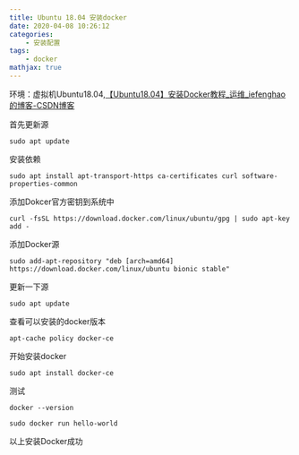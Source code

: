 ```yaml
---
title: Ubuntu 18.04 安装docker
date: 2020-04-08 10:26:12
categories:
    - 安装配置
tags: 
    - docker
mathjax: true
---
```


环境：虚拟机Ubuntu18.04,[【Ubuntu18.04】安装Docker教程_运维_iefenghao的博客-CSDN博客](https://blog.csdn.net/iefenghao/article/details/90747642)
<!--more-->
首先更新源
```
sudo apt update
```
安装依赖
```
sudo apt install apt-transport-https ca-certificates curl software-properties-common
```
添加Dokcer官方密钥到系统中
```
curl -fsSL https://download.docker.com/linux/ubuntu/gpg | sudo apt-key add -
```
添加Docker源
```
sudo add-apt-repository "deb [arch=amd64] https://download.docker.com/linux/ubuntu bionic stable"
```
更新一下源
```
sudo apt update
```
查看可以安装的docker版本
```
apt-cache policy docker-ce
```
开始安装docker
```
sudo apt install docker-ce
```
测试
```
docker --version
```
```
sudo docker run hello-world
```

以上安装Docker成功
